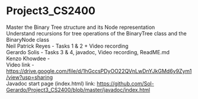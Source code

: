 # Project3_CS2400
Master the Binary Tree structure and its Node representation \
Understand recursions for tree operations of the BinaryTree class and the BinaryNode class \
Neil Patrick Reyes - Tasks 1 & 2 + Video recording \
Gerardo Solis - Tasks 3 & 4, javadoc, Video recording, ReadME.md \
Kenzo Khowdee - \
Video link - https://drive.google.com/file/d/1hGccsPDyOO22QVnLwDnYJkGMd6y9Zym1/view?usp=sharing \
Javadoc start page (index.html) link: https://github.com/Sol-Gerardo/Project3_CS2400/blob/master/javadoc/index.html
